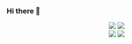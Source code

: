 ### Hi there 👋
<div align="center">
  
  <img src="https://github-readme-stats.vercel.app/api?username=right7ctrl&theme=onedark"> 
  <img src="https://github-readme-streak-stats.herokuapp.com?user=right7ctrl&theme=dark&hide_border=true&date_format=M%20j%5B%2C%20Y%5D"> 
  
  <div align="center">
    <img src="https://komarev.com/ghpvc/?username=right7ctrl&color=F98B00"> 
    <img src="https://img.shields.io/github/followers/right7ctrl?style=flat-square&color=F98B00"> 
  </div>

</div>
